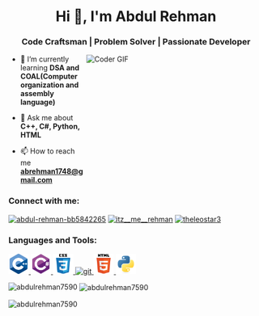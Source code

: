 <h1 align="center">Hi 👋, I'm Abdul Rehman</h1>
<h3 align="center">Code Craftsman | Problem Solver | Passionate Developer</h3>
<img align = "right" alt="Coder GIF" height=250 width=350 src="https://thumbs.gfycat.com/EvilNextDevilfish-small.gif" />

- 🌱 I’m currently learning **DSA and COAL(Computer organization and assembly language)**

- 💬 Ask me about **C++, C#, Python, HTML**

- 📫 How to reach me **abrehman1748@gmail.com**

<h3 align="left">Connect with me:</h3>
<p align="left">
<a href="https://linkedin.com/in/abdul-rehman-bb5842265" target="blank"><img align="center" src="https://raw.githubusercontent.com/rahuldkjain/github-profile-readme-generator/master/src/images/icons/Social/linked-in-alt.svg" alt="abdul-rehman-bb5842265" height="30" width="40" /></a>
<a href="https://instagram.com/itz__me__rehman" target="blank"><img align="center" src="https://raw.githubusercontent.com/rahuldkjain/github-profile-readme-generator/master/src/images/icons/Social/instagram.svg" alt="itz__me__rehman" height="30" width="40" /></a>
<a href="https://www.hackerrank.com/theleostar3" target="blank"><img align="center" src="https://raw.githubusercontent.com/rahuldkjain/github-profile-readme-generator/master/src/images/icons/Social/hackerrank.svg" alt="theleostar3" height="30" width="40" /></a>
</p>

<h3 align="left">Languages and Tools:</h3>
<p align="left"> <a href="https://www.w3schools.com/cpp/" target="_blank" rel="noreferrer"> <img src="https://raw.githubusercontent.com/devicons/devicon/master/icons/cplusplus/cplusplus-original.svg" alt="cplusplus" width="40" height="40"/> </a> <a href="https://www.w3schools.com/cs/" target="_blank" rel="noreferrer"> <img src="https://raw.githubusercontent.com/devicons/devicon/master/icons/csharp/csharp-original.svg" alt="csharp" width="40" height="40"/> </a> <a href="https://www.w3schools.com/css/" target="_blank" rel="noreferrer"> <img src="https://raw.githubusercontent.com/devicons/devicon/master/icons/css3/css3-original-wordmark.svg" alt="css3" width="40" height="40"/> </a> <a href="https://git-scm.com/" target="_blank" rel="noreferrer"> <img src="https://www.vectorlogo.zone/logos/git-scm/git-scm-icon.svg" alt="git" width="40" height="40"/> </a> <a href="https://www.w3.org/html/" target="_blank" rel="noreferrer"> <img src="https://raw.githubusercontent.com/devicons/devicon/master/icons/html5/html5-original-wordmark.svg" alt="html5" width="40" height="40"/> </a> <a href="https://www.python.org" target="_blank" rel="noreferrer"> <img src="https://raw.githubusercontent.com/devicons/devicon/master/icons/python/python-original.svg" alt="python" width="40" height="40"/> </a> </p>

<p><img align="left" src="https://github-readme-stats.vercel.app/api/top-langs?username=abdulrehman7590&show_icons=true&locale=en&layout=compact" alt="abdulrehman7590" /></p>

<p>&nbsp;<img align="center" src="https://github-readme-stats.vercel.app/api?username=abdulrehman7590&show_icons=true&locale=en" alt="abdulrehman7590" /></p>

<p><img align="center" src="https://github-readme-streak-stats.herokuapp.com/?user=abdulrehman7590&" alt="abdulrehman7590" /></p>

